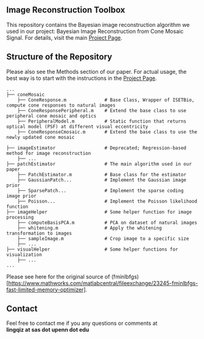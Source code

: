 ## Image Reconstruction Toolbox
This repository contains the Bayesian image reconstruction algorithm we used in our project: Bayesian Image Reconstruction from Cone Mosaic Signal. For details, visit the main [Project Page](https://github.com/isetbio/ISETImagePipeline).

## Structure of the Repository
Please also see the Methods section of our paper. For actual usage, the best way is to start with the instructions in the [Project Page](https://github.com/isetbio/ISETImagePipeline). 
```
...
├── coneMosaic                      
    ├── ConeResponse.m              # Base Class, Wrapper of ISETBio, compute cone responses to natural images
    ├── ConeResponsePeripheral.m    # Extend the base class to use peripheral cone mosaic and optics
    ├── PeripheralModel.m           # Static function that returns optical model (PSF) at different visual eccentricity
    ├── ConeResponseCmosaic.m       # Extend the base class to use the newly updated cone mosaic 

├── imageEstimator                  # Deprecated; Regression-based method for image reconstruction    
    ├── ...
├── patchEstimator                  # The main algorithm used in our paper
    ├── PatchEstimator.m            # Base class for the estimator
    ├── GaussianPatch...            # Implement the Gaussian image prior
    ├── SparsePatch...              # Implement the sparse coding image prior
    ├── Poisson...                  # Implement the Poisson likelihood function
├── imageHelper                     # Some helper function for image processing
    ├── computeBasisPCA.m           # PCA on dataset of natural images
    ├── whitening.m                 # Apply the whitening transformation to images
    ├── sampleImage.m               # Crop image to a specific size
    ├── ... 
├── visualHelper                    # Some helper functions for visualization
    ├── ... 
...
```
Please see here for the original source of (fminlbfgs)[https://www.mathworks.com/matlabcentral/fileexchange/23245-fminlbfgs-fast-limited-memory-optimizer].

## Contact
Feel free to contact me if you any questions or comments at   
**lingqiz at sas dot upenn dot edu**